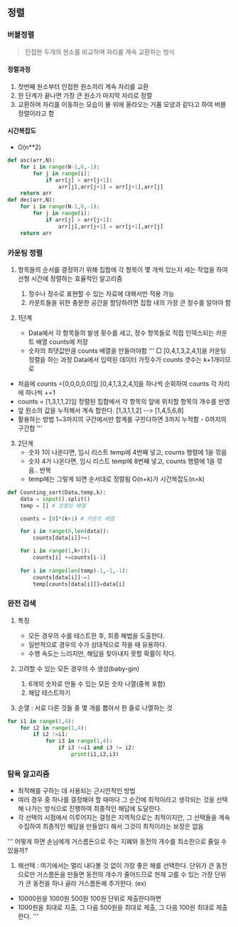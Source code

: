 ## 정렬

### 버블정렬
> 인접한 두개의 원소를 비교하며 자리를 계속 교환하는 방식

#### 정렬과정
1. 첫번째 원소부터 인접한 원소끼리 계속 자리를 교환
2. 한 단계가 끝나면 가장 큰 원소가 마지막 자리로 정렬
3. 교환하며 자리를 이동하는 모습이 물 위에 올라오는 거품 모양과 같다고 하여 버블정렬이라고 함

#### 시간복잡도 
- O(n**2)

```python
def asc(arr,N):
    for i in range(N-1,0,-1):
        for j in range(i):
            if arr[j] > arr[j+1]:
                arr[j],arr[j+1] = arr[j+1],arr[j]
    return arr
def dec(arr,N):
    for i in range(N-1,0,-1):
        for j in range(i):
            if arr[j] > arr[j+1]:
                arr[j],arr[j+1] = arr[j+1],arr[j]
    return arr
```

### 카운팅 정렬
1. 항목들의 순서를 결정하기 위해 집합에 각 항목이 몇 개씩 있는지 세는 작업을 하여 선형 시간에 정렬하는 효율적인 알고리즘
   1. 정수나 정수로 표현할 수 있는 자료에 대해서만 적용 가능
   2. 카운트들을 위한 충분한 공간을 할당하려면 집합 내의 가장 큰 정수를 알아야 함

2. 1단계
    - Data에서 각 항목들의 발생 횟수를 세고, 정수 항목들로 직접 인덱스되는 카운트 배열 counts에 저장
    - 숫자의 최댓값만큼 counts 배열을 만들어야함
'''
□ [0,4,1,3,2,4,1]을 카운팅 정렬을 하는 과정
Data에서 입력된 데이터 가짓수가 counts 갯수는 k+1개이므로

- 처음에 counts =[0,0,0,0,0]임 
[0,4,1,3,2,4,1]을 하나씩 순회하여 counts 각 자리에 하나씩 +=1
- counts = [1,3,1,1,2]임 
정렬된 집합에서 각 항목의 앞에 위치할 항목의 개수를 반영
- 앞 원소의 값을 누적해서 계속 합한다.
[1,3,1,1,2] --> [1,4,5,6,8]
- 활용하는 방법
1~3까지의 구간에서만 합계를 구한다하면
3까지 누적합 - 0까지의 구간합
'''
3. 2단계
    - 숫자 1이 나온다면, 임시 리스트 temp에 4번째 넣고, counts 행렬에 1을 깎음 
    - 숫자 4가 나온다면, 임시 리스트 temp에 8번째 넣고, counts 행렬에 1을 깎음.. 반복
    - temp에는 그렇게 되면 순서대로 정렬됨 O(n+k)가 시간복잡도(n=k)
```python
def Counting_sort(Data,temp,k):
    data = input().split()
    temp = [] # 정렬된 배열

    counts = [0]*(k+1) # 카운트 배열

    for i in range(0,len(data)):
        counts[data[i]]+=1

    for i in range(1,k+1):
        counts[i] +=counts[i-1]
    
    for i in range(len(temp)-1,-1,-1):
        counts[data[i]]-=1
        temp[counts[data[i]]]=data[i]
```

### 완전 검색
1. 특징
   - 모든 경우의 수를 테스트한 후, 최종 해법을 도출한다.
   - 일반적으로 경우의 수가 상대적으로 작을 때 유용하다.
   - 수행 속도는 느리지만, 해답을 찾아내지 못할 확률이 작다.

2. 고려할 수 있는 모든 경우의 수 생성(baby-gin)
   1. 6개의 숫자로 만들 수 있는 모든 숫자 나열(중복 포함)
   2. 해답 테스트하기  

3. 순열 : 서로 다른 것들 중 몇 개를 뽑아서 한 줄로 나열하는 것
```python
for i1 in range(1,4):
    for i2 in range(1,4):
        if i2 !=i1:
            for i3 in range(1,4):
                if i3 !=i1 and i3 != i2:
                    print(i1,i2,i3)
```

### 탐욕 알고리즘
- 최적해를 구하는 데 사용되는 근시안적인 방법
- 여러 경우 중 하나를 결정해야 할 때마다 그 순간에 최적이라고 생각되는 것을 선택해 나가는 방식으로 진행하여 최종적인 해답에 도달한다.
- 각 선택의 시점에서 이루어지는 결정은 지역적으로는 최적이지만, 그 선택들을 계속 수집하여 최종적인 해답을 만들었다 해서 그것이 최적이라는 보장은 없음

'''
어떻게 하면 손님에게 거스름돈으로 주는 지폐와 동전의 개수를 최소한으로 줄일 수 있을까?

1) 해선택 : 여기에서는 멀리 내다볼 것 없이 가장 좋은 해를 선택한다. 단위가 큰 동전으로만 거스름돈을 만들면 동전의 개수가 줄어드므로 현재 고를 수 있는 가장 단위가 큰 동전을 하나 골라 거스름돈에 추가한다.
(ex) 
- 10000원을 1000원 500원 100원 단위로 제출한다하면
- 1000원을 최대로 지출, 그 다음 500원을 최대로 제출, 그 다음 100원 최대로 제출한다. 
'''